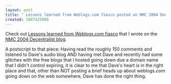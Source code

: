 ```yaml
---
layout: post
title: " Lessons learned from Weblogs.com fiasco posted on NMC 2004 Decentralist blog"
created: 1087425980
---
```

Check out <a href="http://commons.ucalgary.ca/weblogs/decentralists/rolandtanglao/lessonsFromWeblogsAndDaveWiner.html">Lessons learned from Weblogs.com fiasco</a> that I wrote on the <a href="http://commons.ucalgary.ca/weblogs/decentralists">NMC 2004 Decentralist blog</a>.

A postscript to that piece: Having read the roughly 150 comments and listened to Dave's audio blog AND having met Dave and recently had some glitches with the free blogs that I hosted going down due a domain name that I didn't control expiring, it is clear to me that Dave's heart is in the right place and that, other than NOT posting a brief heads up about weblogs.com going down on the web somewhere, Dave has done the right thing.

